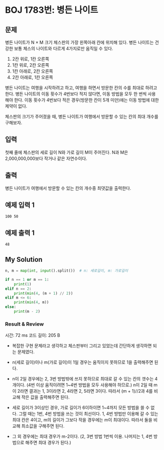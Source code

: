 # BOJ 1783번: 병든 나이트

## 문제

병든 나이트가 N × M 크기 체스판의 가장 왼쪽아래 칸에 위치해 있다. 병든 나이트는 건강한 보통 체스의 나이트와 다르게 4가지로만 움직일 수 있다.

1. 2칸 위로, 1칸 오른쪽
2. 1칸 위로, 2칸 오른쪽
3. 1칸 아래로, 2칸 오른쪽
4. 2칸 아래로, 1칸 오른쪽

병든 나이트는 여행을 시작하려고 하고, 여행을 하면서 방문한 칸의 수를 최대로 하려고 한다. 병든 나이트의 이동 횟수가 4번보다 적지 않다면, 이동 방법을 모두 한 번씩 사용해야 한다. 이동 횟수가 4번보다 적은 경우(방문한 칸이 5개 미만)에는 이동 방법에 대한 제약이 없다.

체스판의 크기가 주어졌을 때, 병든 나이트가 여행에서 방문할 수 있는 칸의 최대 개수를 구해보자.

## 입력

첫째 줄에 체스판의 세로 길이 N와 가로 길이 M이 주어진다. N과 M은 2,000,000,000보다 작거나 같은 자연수이다.

## 출력

병든 나이트가 여행에서 방문할 수 있는 칸의 개수중 최댓값을 출력한다.

## 예제 입력 1

    100 50

## 예제 출력 1

    48

## My Solution

```python
n, m = map(int, input().split())  # n: 세로길이, m: 가로길이

if n == 1 or m == 1:
    print(1)
elif n == 2:
    print(min(4, (m + 1) // 2))
elif m <= 6:
    print(min(4, m))
else:
    print(m - 2)
```

### Result & Review

시간: 72 ms
코드 길이: 205 B

- 복잡한 구현 문제라고 생각하고 체스판부터 그리고 있었는데 간단하게 생각하면 되는 문제였다.

- n(세로 길이)이나 m(가로 길이)이 1일 경우는 움직이지 못하므로 1을 출력해주면 된다.

- n이 2일 경우에는 2, 3번 방법밖에 쓰지 못하므로 최대로 갈 수 있는 칸의 갯수는 4개이다. (4번 이상 움직이려면 1~4번 방법을 모두 사용해야 하므로.) n이 2일 때 m이 2라면 결과는 1, 3이라면 2, 4라면 2, 5라면 3이다. 따라서 (m + 1)//2과 4를 비교해 작은 값을 출력해주면 된다.

- 세로 길이가 3이상인 경우, 가로 길이가 6이하이면 1~4까지 모든 방법을 쓸 수 없다. 그럴 때는 1번, 4번 방법을 쓰는 것이 최선이다. 1, 4번 방법만 이용해 갈 수 있는 최대 칸은 4이고, m의 길이가 그보다 작을 경우에는 m이 최대이다. 따라서 둘을 비교해 최소값을 구해주면 된다.

- 그 외 경우에는 최대 경우가 m-2이다. (2, 3번 방법 1번씩 이용. 나머지는 1, 4번 방법으로 해주면 최대 경우가 된다.)

